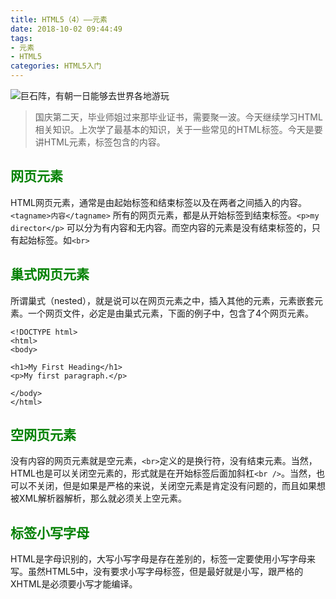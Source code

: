 ```yaml
---
title: HTML5（4）——元素
date: 2018-10-02 09:44:49
tags: 
- 元素
- HTML5
categories: HTML5入门
---
```


![巨石阵，有朝一日能够去世界各地游玩](https://upload-images.jianshu.io/upload_images/3478485-d53a5e7f7a0f8675.jpeg?imageMogr2/auto-orient/strip%7CimageView2/2/w/1240)

> 国庆第二天，毕业师姐过来那毕业证书，需要聚一波。今天继续学习HTML相关知识。上次学了最基本的知识，关于一些常见的HTML标签。今天是要讲HTML元素，标签包含的内容。

<!--less-->

## <font color="green">网页元素</font>
HTML网页元素，通常是由起始标签和结束标签以及在两者之间插入的内容。`<tagname>内容</tagname>`
所有的网页元素，都是从开始标签到结束标签。`<p>my director</p>`
可以分为有内容和无内容。而空内容的元素是没有结束标签的，只有起始标签。如`<br>`

## <font color="green">巢式网页元素</font>
所谓巢式（nested），就是说可以在网页元素之中，插入其他的元素，元素嵌套元素。一个网页文件，必定是由巢式元素，下面的例子中，包含了4个网页元素。

```
<!DOCTYPE html>
<html>
<body>

<h1>My First Heading</h1>
<p>My first paragraph.</p>

</body>
</html>
```

## <font color="green">空网页元素</font>
没有内容的网页元素就是空元素，`<br>`定义的是换行符，没有结束元素。当然，HTML也是可以关闭空元素的，形式就是在开始标签后面加斜杠`<br />`。当然，也可以不关闭，但是如果是严格的来说，关闭空元素是肯定没有问题的，而且如果想被XML解析器解析，那么就必须关上空元素。

## <font color="green">标签小写字母</font>
HTML是字母识别的，大写小写字母是存在差别的，标签一定要使用小写字母来写。虽然HTML5中，没有要求小写字母标签，但是最好就是小写，跟严格的XHTML是必须要小写才能编译。